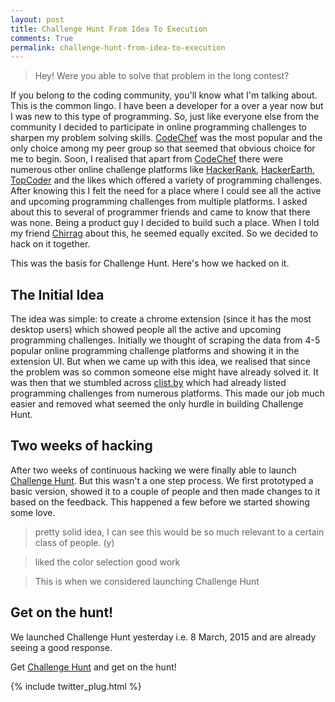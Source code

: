 ```yaml
---
layout: post
title: Challenge Hunt From Idea To Execution
comments: True
permalink: challenge-hunt-from-idea-to-execution
---
```



> Hey! Were you able to solve that problem in the long contest?

If you belong to the coding community, you'll know what I'm talking about. This is the common lingo. I have been a developer for a over a year now but I was new to this type of programming. So, just like everyone else from the community I decided to participate in online programming challenges to sharpen my problem solving skills. [CodeChef](http://codechef.com/) was the most popular and the only choice among my peer group so that seemed that obvious choice for me to begin. Soon, I realised that apart from [CodeChef](http://codechef.com/) there were numerous other online challenge platforms like [HackerRank](https://www.hackerrank.com/), [HackerEarth](https://www.hackerearth.com/), [TopCoder](https://www.topcoder.com/) and the likes which offered a variety of programming challenges. After knowing this I felt the need for a place where I could see all the active and upcoming programming challenges from multiple platforms. I asked about this to several of programmer friends and came to know that there was none. Being a product guy I decided to build such a place. When I told my friend [Chirrag](http://gw.linkedin.com/pub/chirrag-nangia/7a/651/721) about this, he seemed equally excited. So we decided to hack on it together.<!--more-->

This was the basis for Challenge Hunt. Here's how we hacked on it.

## The Initial Idea

The idea was simple: to create a chrome extension (since it has the most desktop users) which showed people all the active and upcoming programming challenges. Initially we thought of scraping the data from 4-5 popular online programming challenge platforms and showing it in the extension UI. But when we came up with this idea, we realised that since the problem was so common someone else might have already solved it. It was then that we stumbled across <a href="http://clist.by" target="_blank">clist.by</a> which had already listed programming challenges from numerous platforms. This made our job much easier and removed what seemed the only hurdle in building Challenge Hunt.

## Two weeks of hacking

After two weeks of continuous hacking we were finally able to launch <a href="http://bit.ly/1E3T9sP" target="_blank">Challenge Hunt</a>. But this wasn't a one step process. We first prototyped a basic version, showed it to a couple of people and then made changes to it based on the feedback. This happened a few before we started showing some love.
	  
> pretty solid idea, I can see this would be so much relevant to a certain class of people. (y)

> liked the color selection
good work

> This is when we considered launching Challenge Hunt

## Get on the hunt!
We launched Challenge Hunt yesterday i.e. 8 March, 2015 and are already seeing a good response.

Get <a href="http://bit.ly/1E3T9sP" target="_blank">Challenge Hunt</a> and get on the hunt!

{% include twitter_plug.html %}